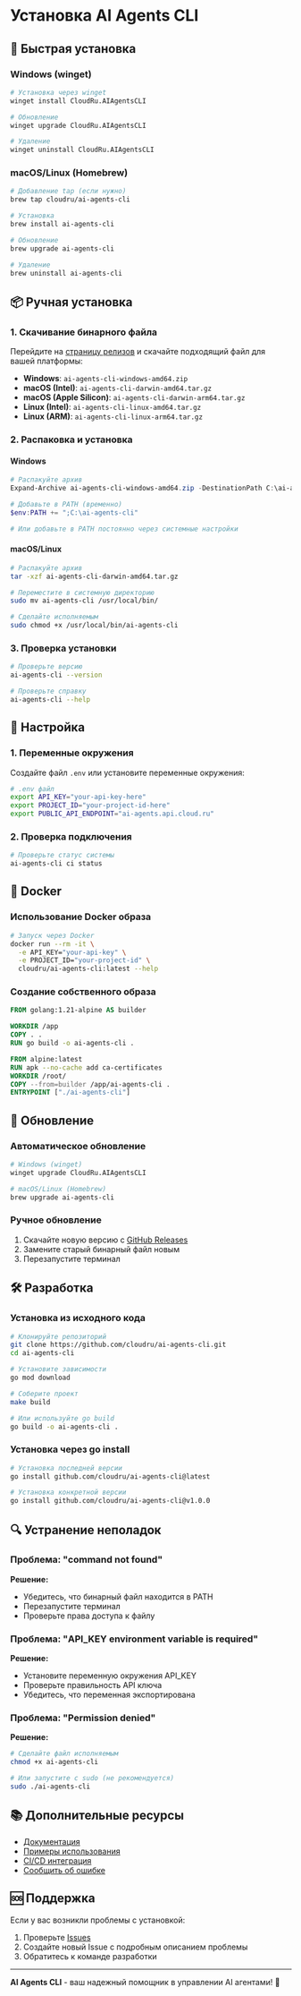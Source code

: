 # Установка AI Agents CLI

## 🚀 Быстрая установка

### Windows (winget)

```bash
# Установка через winget
winget install CloudRu.AIAgentsCLI

# Обновление
winget upgrade CloudRu.AIAgentsCLI

# Удаление
winget uninstall CloudRu.AIAgentsCLI
```

### macOS/Linux (Homebrew)

```bash
# Добавление tap (если нужно)
brew tap cloudru/ai-agents-cli

# Установка
brew install ai-agents-cli

# Обновление
brew upgrade ai-agents-cli

# Удаление
brew uninstall ai-agents-cli
```

## 📦 Ручная установка

### 1. Скачивание бинарного файла

Перейдите на [страницу релизов](https://github.com/cloudru/ai-agents-cli/releases) и скачайте подходящий файл для вашей платформы:

- **Windows**: `ai-agents-cli-windows-amd64.zip`
- **macOS (Intel)**: `ai-agents-cli-darwin-amd64.tar.gz`
- **macOS (Apple Silicon)**: `ai-agents-cli-darwin-arm64.tar.gz`
- **Linux (Intel)**: `ai-agents-cli-linux-amd64.tar.gz`
- **Linux (ARM)**: `ai-agents-cli-linux-arm64.tar.gz`

### 2. Распаковка и установка

#### Windows

```powershell
# Распакуйте архив
Expand-Archive ai-agents-cli-windows-amd64.zip -DestinationPath C:\ai-agents-cli

# Добавьте в PATH (временно)
$env:PATH += ";C:\ai-agents-cli"

# Или добавьте в PATH постоянно через системные настройки
```

#### macOS/Linux

```bash
# Распакуйте архив
tar -xzf ai-agents-cli-darwin-amd64.tar.gz

# Переместите в системную директорию
sudo mv ai-agents-cli /usr/local/bin/

# Сделайте исполняемым
sudo chmod +x /usr/local/bin/ai-agents-cli
```

### 3. Проверка установки

```bash
# Проверьте версию
ai-agents-cli --version

# Проверьте справку
ai-agents-cli --help
```

## 🔧 Настройка

### 1. Переменные окружения

Создайте файл `.env` или установите переменные окружения:

```bash
# .env файл
export API_KEY="your-api-key-here"
export PROJECT_ID="your-project-id-here"
export PUBLIC_API_ENDPOINT="ai-agents.api.cloud.ru"
```

### 2. Проверка подключения

```bash
# Проверьте статус системы
ai-agents-cli ci status
```

## 🐳 Docker

### Использование Docker образа

```bash
# Запуск через Docker
docker run --rm -it \
  -e API_KEY="your-api-key" \
  -e PROJECT_ID="your-project-id" \
  cloudru/ai-agents-cli:latest --help
```

### Создание собственного образа

```dockerfile
FROM golang:1.21-alpine AS builder

WORKDIR /app
COPY . .
RUN go build -o ai-agents-cli .

FROM alpine:latest
RUN apk --no-cache add ca-certificates
WORKDIR /root/
COPY --from=builder /app/ai-agents-cli .
ENTRYPOINT ["./ai-agents-cli"]
```

## 🔄 Обновление

### Автоматическое обновление

```bash
# Windows (winget)
winget upgrade CloudRu.AIAgentsCLI

# macOS/Linux (Homebrew)
brew upgrade ai-agents-cli
```

### Ручное обновление

1. Скачайте новую версию с [GitHub Releases](https://github.com/cloudru/ai-agents-cli/releases)
2. Замените старый бинарный файл новым
3. Перезапустите терминал

## 🛠️ Разработка

### Установка из исходного кода

```bash
# Клонируйте репозиторий
git clone https://github.com/cloudru/ai-agents-cli.git
cd ai-agents-cli

# Установите зависимости
go mod download

# Соберите проект
make build

# Или используйте go build
go build -o ai-agents-cli .
```

### Установка через go install

```bash
# Установка последней версии
go install github.com/cloudru/ai-agents-cli@latest

# Установка конкретной версии
go install github.com/cloudru/ai-agents-cli@v1.0.0
```

## 🔍 Устранение неполадок

### Проблема: "command not found"

**Решение:**
- Убедитесь, что бинарный файл находится в PATH
- Перезапустите терминал
- Проверьте права доступа к файлу

### Проблема: "API_KEY environment variable is required"

**Решение:**
- Установите переменную окружения API_KEY
- Проверьте правильность API ключа
- Убедитесь, что переменная экспортирована

### Проблема: "Permission denied"

**Решение:**
```bash
# Сделайте файл исполняемым
chmod +x ai-agents-cli

# Или запустите с sudo (не рекомендуется)
sudo ./ai-agents-cli
```

## 📚 Дополнительные ресурсы

- [Документация](https://github.com/cloudru/ai-agents-cli/blob/main/README.md)
- [Примеры использования](https://github.com/cloudru/ai-agents-cli/tree/main/examples)
- [CI/CD интеграция](https://github.com/cloudru/ai-agents-cli/tree/main/examples/.github/workflows)
- [Сообщить об ошибке](https://github.com/cloudru/ai-agents-cli/issues)

## 🆘 Поддержка

Если у вас возникли проблемы с установкой:

1. Проверьте [Issues](https://github.com/cloudru/ai-agents-cli/issues)
2. Создайте новый Issue с подробным описанием проблемы
3. Обратитесь к команде разработки

---

**AI Agents CLI** - ваш надежный помощник в управлении AI агентами! 🚀
